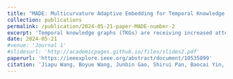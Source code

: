 ```yaml
---
title: "MADE: Multicurvature Adaptive Embedding for Temporal Knowledge Graph Completion"
collection: publications
permalink: /publication/2024-05-21-paper-MADE-number-2
excerpt: 'Temporal knowledge graphs (TKGs) are receiving increased attention due to their time-dependent properties and the evolving nature of knowledge over time. TKGs typically contain complex geometric structures, such as hierarchical, ring, and chain structures, which can often be mixed together. However, embedding TKGs into Euclidean space, as is typically done with TKG completion (TKGC) models, presents a challenge when dealing with high-dimensional nonlinear data and complex geometric structures. To address this issue, we propose a novel TKGC model called multicurvature adaptive embedding (MADE). MADE models TKGs in multicurvature spaces, including flat Euclidean space (zero curvature), hyperbolic space (negative curvature), and hyperspherical space (positive curvature), to handle multiple geometric structures. We assign different weights to different curvature spaces in a data-driven manner to strengthen the ideal curvature spaces for modeling and weaken the inappropriate ones. Additionally, we introduce the quadruplet distributor (QD) to assist the information interaction in each geometric space. Ultimately, we develop an innovative temporal regularization to enhance the smoothness of timestamp embeddings by strengthening the correlation of neighboring timestamps. Experimental results show that MADE outperforms the existing state-of-the-art TKGC models.'
date: 2024-05-21
#venue: 'Journal 1'
#slidesurl: 'http://academicpages.github.io/files/slides2.pdf'
paperurl: 'https://ieeexplore.ieee.org/abstract/document/10535899'
citation: 'Jiapu Wang, Boyue Wang, Junbin Gao, Shirui Pan, Baocai Yin, Wen Gao. MADE: Multicurvature Adaptive Embedding for Temporal Knowledge Graph Completion[J]. IEEE Transactions on Cybernetics, 2024.'
---
```

